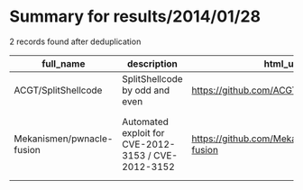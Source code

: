 
# Summary for results/2014/01/28
    
2 records found after deduplication

| full_name | description | html_url | matched_list | matched_count | pushed_at | size | stargazers_count | language | forks_count | vul_ids |
|---------------------------|-----------------------------------------------------|----------------------------------------------|----------------|-----------------|---------------------------|--------|--------------------|------------|---------------|------------------------------------|
| ACGT/SplitShellcode | SplitShellcode by odd and even | https://github.com/ACGT/SplitShellcode | ['shellcode'] | 1 | 2014-01-28 09:11:19+00:00 | 0 | 0 | nan | 0 | [] |
| Mekanismen/pwnacle-fusion | Automated exploit for CVE-2012-3153 / CVE-2012-3152 | https://github.com/Mekanismen/pwnacle-fusion | ['exploit'] | 1 | 2014-01-28 20:44:02+00:00 | 115 | 8 | Ruby | 6 | ['CVE-2012-3152', 'CVE-2012-3153'] |
